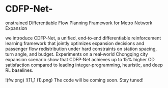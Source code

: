 # CDFP-Net-
onstrained Differentiable Flow Planning Framework for Metro Network Expansion

 we introduce CDFP‐Net, a unified, end‐to‐end differentiable reinforcement learning framework that jointly optimizes expansion decisions and passenger flow redistribution under hard constraints on station spacing, turn angle, and budget. Experiments on a real‐world Chongqing city expansion scenario show that CDFP‐Net achieves up to 15\% higher OD satisfaction compared to leading integer‐programming, heuristic, and deep RL baselines.
 
!(fw.png)
!(11_1 (1).png)
The code will be coming soon. Stay tuned!
